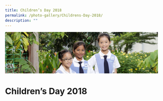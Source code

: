 ```yaml
---
title: Children’s Day 2018
permalink: /photo-gallery/Childrens-Day-2018/
description: ""
---
```

![](/images/banner-calendar.jpg)

Children’s Day 2018
===================


